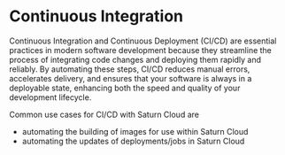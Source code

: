 # Continuous Integration

Continuous Integration and Continuous Deployment (CI/CD) are essential practices in modern software development because they streamline the process of integrating code changes and deploying them rapidly and reliably. By automating these steps, CI/CD reduces manual errors, accelerates delivery, and ensures that your software is always in a deployable state, enhancing both the speed and quality of your development lifecycle.

Common use cases for CI/CD with Saturn Cloud are
- automating the building of images for use within Saturn Cloud
- automating the updates of deployments/jobs in Saturn Cloud

